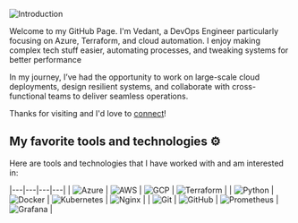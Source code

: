 ![Introduction](./Introduction.gif)

Welcome to my GitHub Page.
I'm Vedant, a DevOps Engineer particularly focusing on Azure, Terraform, and cloud automation. I enjoy making complex tech stuff easier, automating processes, and tweaking systems for better performance

In my journey, I’ve had the opportunity to work on large-scale cloud deployments, design resilient systems, and collaborate with cross-functional teams to deliver seamless operations.

Thanks for visiting and I'd love to [connect](https://www.linkedin.com/in/vedant-shukla-1a036a314/)!

## My favorite tools and technologies ⚙️

Here are tools and technologies that I have worked with and am interested in:

|---|---|---|---|
| ![Azure](icons/Azure-Dark.svg) | ![AWS](icons/AWS-Dark.svg) | ![GCP](icons/GCP-Dark.svg) | ![Terraform](icons/Terraform-Dark.svg) |
| ![Python](icons/Python-Dark.svg) | ![Docker](icons/Docker.svg) | ![Kubernetes](icons/Kubernetes.svg) | ![Nginx](icons/Nginx.svg) |
| ![Git](icons/Git.svg) | ![GitHub](icons/Github-Dark.svg) | ![Prometheus](icons/Prometheus.svg) | ![Grafana](icons/Grafana-Dark.svg) |
